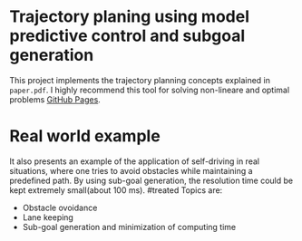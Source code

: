 # Trajectory planing using model predictive control and subgoal generation 
This project implements the trajectory planning concepts explained in `paper.pdf`.
I highly recommend this tool for solving non-lineare and optimal problems [GitHub Pages](https://github.com/casadi/casadi/tree/master/docs).
# Real world example 
It also presents an example of the application of self-driving in real situations, where one tries to avoid obstacles while maintaining a predefined path. By using sub-goal generation, the resolution time could be kept extremely small(about 100 ms).
#treated Topics are:
- Obstacle ovoidance
- Lane keeping
- Sub-goal generation and minimization of computing time 
